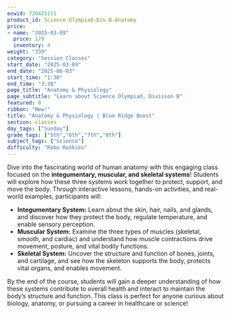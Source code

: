 ```yaml
---
ecwid: 730425111
product_id: Science-Olympiad-Div-B-Anatomy
price:
- name: "2025-03-09"
  price: 179
  inventory: 4
weight: "339"
category: "Session Classes"
start_date: "2025-03-09"
end_date: "2025-06-03"
start_time: "1:30"
end_time: "3:30"
page_title: "Anatomy & Physiology"
page_subtitle: "Learn about Science Olympiad, Division B"
featured: 0
ribbon: "New!"
title: "Anatomy & Physiology | Blue Ridge Boost"
section: classes
day_tags: ["Sunday"]
grade_tags: ["5th","6th","7th","8th"]
subject_tags: ["Science"]
difficulty: "Robo Rookies"
---
```

<p>Dive into the fascinating world of human anatomy with this engaging class focused on the <strong>integumentary, muscular, and skeletal systems</strong>! Students will explore how these three systems work together to protect, support, and move the body. Through interactive lessons, hands-on activities, and real-world examples, participants will:</p> <ul> <li><strong>Integumentary System:</strong> Learn about the skin, hair, nails, and glands, and discover how they protect the body, regulate temperature, and enable sensory perception.</li> <li><strong>Muscular System:</strong> Examine the three types of muscles (skeletal, smooth, and cardiac) and understand how muscle contractions drive movement, posture, and vital bodily functions.</li> <li><strong>Skeletal System:</strong> Uncover the structure and function of bones, joints, and cartilage, and see how the skeleton supports the body, protects vital organs, and enables movement.</li> </ul> <p>By the end of the course, students will gain a deeper understanding of how these systems contribute to overall health and interact to maintain the body’s structure and function. This class is perfect for anyone curious about biology, anatomy, or pursuing a career in healthcare or science!</p>
